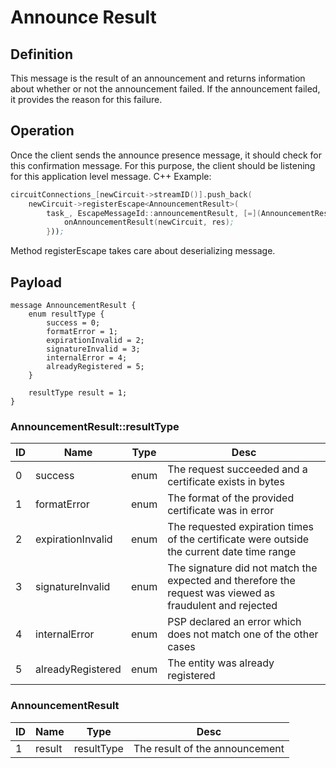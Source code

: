 # Announce Result

## Definition

This message is the result of an announcement and returns information about whether or not the announcement failed. If the announcement failed, it provides the reason for this failure.

## Operation
Once the client sends the announce presence message, it should check for this confirmation message. For this purpose, the client should be listening for this application level message.
C++ Example:
```asm
circuitConnections_[newCircuit->streamID()].push_back(
    newCircuit->registerEscape<AnnouncementResult>(
        task_, EscapeMessageId::announcementResult, [=](AnnouncementResult res) {
            onAnnouncementResult(newCircuit, res);
        }));
```
Method registerEscape takes care about deserializing message.

## Payload

```
message AnnouncementResult {
    enum resultType {
        success = 0;
        formatError = 1;
        expirationInvalid = 2;
        signatureInvalid = 3;
        internalError = 4;
        alreadyRegistered = 5;
    }

    resultType result = 1;
}
```

### AnnouncementResult::resultType

ID|Name|Type|Desc
--|----|----|----
0|success|enum|The request succeeded and a certificate exists in bytes
1|formatError|enum|The format of the provided certificate was in error
2|expirationInvalid|enum|The requested expiration times of the certificate were outside the current date time range
3|signatureInvalid|enum|The signature did not match the expected and therefore the request was viewed as fraudulent and rejected
4|internalError|enum|PSP declared an error which does not match one of the other cases
5|alreadyRegistered|enum|The entity was already registered

### AnnouncementResult

ID|Name|Type|Desc
--|----|----|----
1|result|resultType|The result of the announcement
